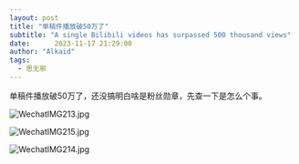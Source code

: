```yaml
---
layout: post
title: "单稿件播放破50万了"
subtitle: "A single Bilibili videos has surpassed 500 thousand views"
date:      2023-11-17 21:29:00
author: "Alkaid"
tags:
  - 思无邪
---
```




单稿件播放破50万了，还没搞明白啥是粉丝勋章，先查一下是怎么个事。



![WechatIMG213.jpg](https://s2.loli.net/2023/11/17/xMLXpcjzEFmK8Rh.png)

![WechatIMG215.jpg](https://s2.loli.net/2023/11/17/G2ClLg1eXmvIa4q.png)

![WechatIMG214.jpg](https://s2.loli.net/2023/11/17/fL4NmJ1BRPex7r2.png)